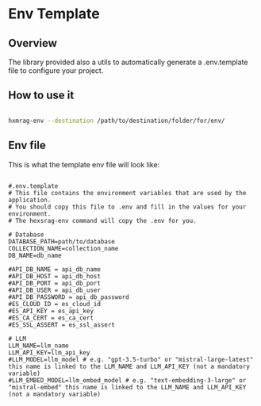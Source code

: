 # Env Template

## Overview

The library provided also a utils to automatically generate a .env.template file to configure your project.

## How to use it 

```bash

hxmrag-env --destination /path/to/destination/folder/for/env/ 

```

## Env file

This is what the template env file will look like:

```env

#.env.template
# This file contains the environment variables that are used by the application.
# You should copy this file to .env and fill in the values for your environment.
# The hexsrag-env command will copy the .env for you. 

# Database
DATABASE_PATH=path/to/database
COLLECTION_NAME=collection_name
DB_NAME=db_name

#API_DB_NAME = api_db_name
#API_DB_HOST = api_db_host
#API_DB_PORT = api_db_port
#API_DB_USER = api_db_user
#API_DB_PASSWORD = api_db_password
#ES_CLOUD_ID = es_cloud_id
#ES_API_KEY = es_api_key
#ES_CA_CERT = es_ca_cert
#ES_SSL_ASSERT = es_ssl_assert

# LLM
LLM_NAME=llm_name
LLM_API_KEY=llm_api_key
#LLM_MODEL=llm_model # e.g. "gpt-3.5-turbo" or "mistral-large-latest" this name is linked to the LLM_NAME and LLM_API_KEY (not a mandatory variable)
#LLM_EMBED_MODEL=llm_embed_model # e.g. "text-embedding-3-large" or "mistral-embed" this name is linked to the LLM_NAME and LLM_API_KEY (not a mandatory variable)

```